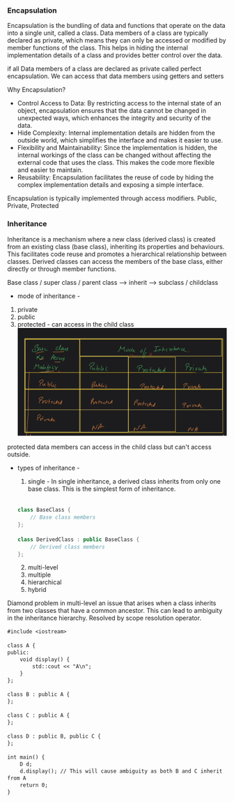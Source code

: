 ### Encapsulation

Encapsulation is the bundling of data and functions that operate on the data into a single unit, called a class. Data members of a class are typically declared as private, which means they can only be accessed or modified by member functions of the class. This helps in hiding the internal implementation details of a class and provides better control over the data.

if all Data members of a class are declared as private called perfect encapsulation. We can access that data members using getters and setters

Why Encapsulation?

- Control Access to Data: By restricting access to the internal state of an object, encapsulation ensures that the data cannot be changed in unexpected ways, which enhances the integrity and security of the data.
- Hide Complexity: Internal implementation details are hidden from the outside world, which simplifies the interface and makes it easier to use.
- Flexibility and Maintainability: Since the implementation is hidden, the internal workings of the class can be changed without affecting the external code that uses the class. This makes the code more flexible and easier to maintain.
- Reusability: Encapsulation facilitates the reuse of code by hiding the complex implementation details and exposing a simple interface.

Encapsulation is typically implemented through access modifiers. Public, Private, Protected

### Inheritance

Inheritance is a mechanism where a new class (derived class) is created from an existing class (base class), inheriting its properties and behaviours. This facilitates code reuse and promotes a hierarchical relationship between classes. Derived classes can access the members of the base class, either directly or through member functions.

Base class / super class / parent class --> inherit --> subclass / childclass

- mode of inheritance -

1. private
2. public
3. protected - can access in the child class
   ![image](image.png)

protected data members can access in the child class but can't access outside.

- types of inheritance -

  1. single - In single inheritance, a derived class inherits from only one base class. This is the simplest form of inheritance.

  ```cpp

  class BaseClass {
      // Base class members
  };

  class DerivedClass : public BaseClass {
      // Derived class members
  };

  ```

  2. multi-level
  3. multiple
  4. hierarchical
  5. hybrid

Diamond problem in multi-level
an issue that arises when a class inherits from two classes that have a common ancestor. This can lead to ambiguity in the inheritance hierarchy. Resolved by scope resolution operator.

    #include <iostream>

    class A {
    public:
        void display() {
            std::cout << "A\n";
        }
    };

    class B : public A {
    };

    class C : public A {
    };

    class D : public B, public C {
    };

    int main() {
        D d;
        d.display(); // This will cause ambiguity as both B and C inherit from A
        return 0;
    }

